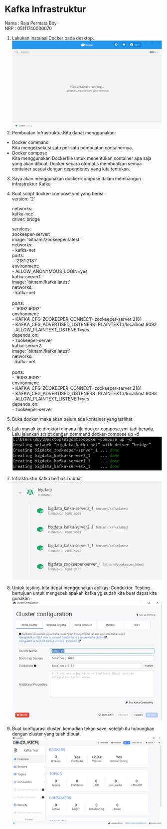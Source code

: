 
<h1> Kafka Infrastruktur </h1>
Nama : Raja Permata Boy <br>
NRP : 05111740000070 <br>

1. Lakukan instalasi Docker pada desktop. <br>
<img src="/doc/installdocker.jpg"><br>
2. Pembuatan Infrastruktur.Kita dapat menggunakan: <br>
- Docker command<br>
  Kita mengeksekusi satu per satu pembuatan containernya.<br>
- Docker compose<br>
  Kita menggunakan Dockerfile untuk menentukan container apa saja yang akan dibuat. Docker secara otomatis membuatkan semua container         sesuai dengan dependency yang kita tentukan.<br>
3. Saya akan menggunakan docker-compose dalam membangun infrastruktur Kafka<br>
4. Buat script docker-compose.yml yang berisi : <br>
    version: '2'<br>

    networks:<br>
      kafka-net:<br>
        driver: bridge<br>
    
    services:<br>
      zookeeper-server:<br>
        image: 'bitnami/zookeeper:latest'<br>
        networks:<br>
          - kafka-net<br>
        ports:<br>
          - '2181:2181'<br>
        environment:<br>
          - ALLOW_ANONYMOUS_LOGIN=yes<br>
      kafka-server1:<br>
        image: 'bitnami/kafka:latest'<br>
        networks:<br>
          - kafka-net<br>    
        ports:<br>
          - '9092:9092'<br>
        environment:<br>
          - KAFKA_CFG_ZOOKEEPER_CONNECT=zookeeper-server:2181<br>
          - KAFKA_CFG_ADVERTISED_LISTENERS=PLAINTEXT://localhost:9092<br>
          - ALLOW_PLAINTEXT_LISTENER=yes<br>
        depends_on:<br>
          - zookeeper-server<br>
      kafka-server2:<br>
        image: 'bitnami/kafka:latest'<br>
        networks:<br>
          - kafka-net<br>    
        ports:<br>
          - '9093:9092'<br>
        environment:<br>
          - KAFKA_CFG_ZOOKEEPER_CONNECT=zookeeper-server:2181<br>
          - KAFKA_CFG_ADVERTISED_LISTENERS=PLAINTEXT://localhost:9093<br>
          - ALLOW_PLAINTEXT_LISTENER=yes<br>
        depends_on:<br>
          - zookeeper-server<br>
5. Buka docker, maka akan belum ada kontainer yang terlihat<br>
6. Lalu masuk ke direktori dimana file docker-compose.yml tadi berada. Lalu jalankan script dengan command docker-compose up -d
<img src="/doc/cmd.jpg"><br>
7. Infrastruktur kafka berhasil dibuat
<img src="/doc/container.jpg"><br>
8. Untuk testing, kita dapat menggunakan aplikasi Conduktor. Testing bertujuan untuk mengecek apakah kafka yg sudah kita buat dapat kita gunakan
<img src="/doc/conduktor.jpg"><br>
9. Buat konfigurasi cluster, kemudian tekan save, setelah itu hubungkan dengan cluster yang telah dibuat.
 <img src="/doc/conduktor2.jpg"><br>
